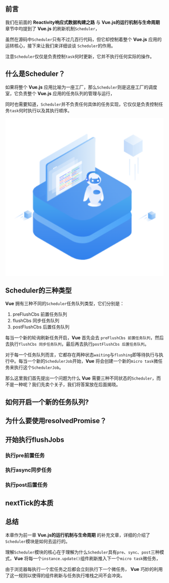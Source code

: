 ## 前言
我们在前面的 __Reactivity响应式数据构建之路__ 与 __Vue.js的运行机制与生命周期__ 章节中均提到了 __Vue.js__ 的刷新机制`Scheduler`，  

虽然在源码中`Scheduler`只有不过几百行代码，但它却控制着整个 __Vue.js__ 应用的运转核心，接下来让我们来详细谈谈 `Scheduler`的作用。  

注意`Scheduler`仅仅是负责控制`task`何时更新，它并不执行任何实际的操作。

## 什么是Scheduler？
如果将整个 __Vue.js__ 应用比喻为一座工厂，那么`Scheduler`则是这座工厂的调度室，它负责整个 __Vue.js__ 应用的任务队列的管理与运行，  

同时也需要知道，`Scheduler`并不负责任何具体的任务实现，它仅仅是负责控制任务`task`何时执行以及其执行顺序。

<img align="center" width="500" src="https://github.com/Panda-Hope/panda-hope.github.io/blob/master/static/img/%E6%99%BA%E8%83%BD%E8%B0%83%E5%BA%A6%E5%B9%B3%E5%8F%B0%E7%B3%BB%E7%BB%9F.png" />

## Scheduler的三种类型
__Vue__ 拥有三种不同的`Scheduler`任务队列类型，它们分别是：
1. preFlushCbs 前置任务队列
2. flushCbs 同步任务队列
3. postFlushCbs 后置任务队列

每当一个新的轮询刷新任务开启，__Vue__ 首先会去 `preFlushCbs 前置任务队列`，然后去执行`flushCbs 同步任务队列`，最后再去执行`postFlushCbs 后置任务队列`。  

对于每一个任务队列而言，它都存在两种状态`waiting`与`flushing`即等待执行与执行中。每当一个新的`SchedulerJob`开始，__Vue__ 将会创建一个新的`micro task`微任务来执行这个`SchedulerJob`。  



那么这里我们首先提出一个问题为什么 __Vue__ 需要三种不同状态的`Scheduler`，而不是一种呢？我们先卖个关子，我们将答案放在后面揭晓。

## 如何开启一个新的任务队列?

## 为什么要使用resolvedPromise？

## 开始执行flushJobs

### 执行pre前置任务

### 执行async同步任务

### 执行post后置任务



## nextTick的本质

## 总结
本章作为前一章 __Vue.js的运行机制与生命周期__ 的补充文章，详细的介绍了`Scheduler`模块是如何去运行的。  

理解`Scheduler`模块的核心在于理解为什么`Scheduler`具有`pre`、`sync`、`post`三种模式，__Vue__ 将每一个`instance.update()`组件刷新推入下一个`micro task`微任务，

由于浏览器每执行一个宏任务之后都会立刻执行下一个微任务， __Vue__ 巧妙的利用了这一规则以使得的组件刷新与任务执行堆栈之间不会冲突。


